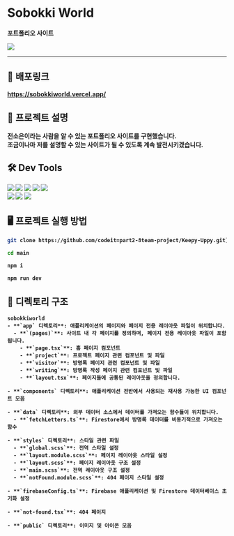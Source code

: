 # Sobokki World
<b> 포트폴리오 사이트 <br>

<img src ='https://github.com/user-attachments/assets/15fd4a8d-b0fb-4245-8eeb-0d2e972e4fff'/>

---
## 🔗 배포링크
https://sobokkiworld.vercel.app/


## 📑 프로젝트 설명
<b> 전소은이라는 사람을 알 수 있는 포트폴리오 사이트를 구현했습니다. <br>
<b> 조금이나마 저를 설명할 수 있는 사이트가 될 수 있도록 계속 발전시키겠습니다. <br>


## 🛠️ Dev Tools
<img src="https://img.shields.io/badge/React-61DAFB?style=for-the-badge&logo=react&logoColor=white"> <img src="https://img.shields.io/badge/React Router-CA4245?style=for-the-badge&logo=reactrouter&logoColor=white">  <img src="https://img.shields.io/badge/Vite-646CFF?style=for-the-badge&logo=vite&logoColor=white">
<img src="https://img.shields.io/badge/axios-5A29E4?style=for-the-badge&logo=axios&logoColor=white"> <img src="https://img.shields.io/badge/reacthookform-EC5990?style=for-the-badge&logo=reacthookform&logoColor=white"> <br> <img src="https://img.shields.io/badge/eslint-4B32C3?style=for-the-badge&logo=eslint&logoColor=white"> <img src="https://img.shields.io/badge/prettier-F7B93E?style=for-the-badge&logo=prettier&logoColor=white"> <img src="https://img.shields.io/badge/git-F05032?style=for-the-badge&logo=git&logoColor=white"> 
## 🖥️ 프로젝트 실행 방법
```bash
git clone https://github.com/codeit=part2-8team-project/Keepy-Uppy.git](https://github.com/codeit-part4-8team-project/main.git

cd main 

npm i

npm run dev
```

## 📁 디렉토리 구조
```
sobokkiworld
- **`app` 디렉토리**: 애플리케이션의 페이지와 페이지 전용 레이아웃 파일이 위치합니다.
  - **`(pages)`**: 사이트 내 각 페이지를 정의하며, 페이지 전용 레이아웃 파일이 포함됩니다.
    - **`page.tsx`**: 홈 페이지 컴포넌트
    - **`project`**: 프로젝트 페이지 관련 컴포넌트 및 파일
    - **`visitor`**: 방명록 페이지 관련 컴포넌트 및 파일
    - **`writing`**: 방명록 작성 페이지 관련 컴포넌트 및 파일
    - **`layout.tsx`**: 페이지들에 공통된 레이아웃을 정의합니다.

- **`components` 디렉토리**: 애플리케이션 전반에서 사용되는 재사용 가능한 UI 컴포넌트 모음

- **`data` 디렉토리**: 외부 데이터 소스에서 데이터를 가져오는 함수들이 위치합니다.
  - **`fetchLetters.ts`**: Firestore에서 방명록 데이터를 비동기적으로 가져오는 함수

- **`styles` 디렉토리**: 스타일 관련 파일
  - **`global.scss`**: 전역 스타일 설정
  - **`layout.module.scss`**: 페이지 레이아웃 스타일 설정
  - **`layout.scss`**: 페이지 레이아웃 구조 설정
  - **`main.scss`**: 전역 레이아웃 구조 설정
  - **`notFound.module.scss`**: 404 페이지 스타일 설정

- **`firebaseConfig.ts`**: Firebase 애플리케이션 및 Firestore 데이터베이스 초기화 설정

- **`not-found.tsx`**: 404 페이지 

- **`public` 디렉토리**: 이미지 및 아이콘 모음

```
